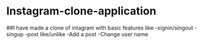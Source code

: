 # Instagram-clone-application
##I have made a clone of intagram with basic features like
-signin/singout
-singup
-post like/unlike
-Add a post
-Change user name
